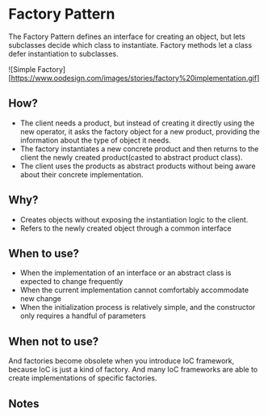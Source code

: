 # Factory Pattern 

The Factory Pattern defines an interface for creating an object, but lets subclasses decide which class to instantiate. 
Factory methods let a class defer instantiation to subclasses. 

![Simple Factory][https://www.oodesign.com/images/stories/factory%20implementation.gif]

## How? 

* The client needs a product, but instead of creating it directly using the new operator, it asks the factory object for a new product, providing the information about the type of object it needs.
* The factory instantiates a new concrete product and then returns to the client the newly created product(casted to abstract product class).
* The client uses the products as abstract products without being aware about their concrete implementation.

## Why? 
* Creates objects without exposing the instantiation logic to the client.
* Refers to the newly created object through a common interface

## When to use? 
* When the implementation of an interface or an abstract class is expected to change frequently
* When the current implementation cannot comfortably accommodate new change
* When the initialization process is relatively simple, and the constructor only requires a handful of parameters


## When not to use? 
And factories become obsolete when you introduce IoC framework, because IoC is just a kind of factory. 
And many IoC frameworks are able to create implementations of specific factories.

## Notes